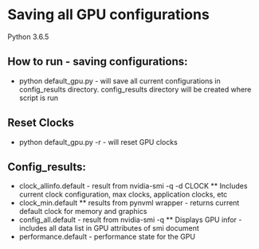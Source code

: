 # Saving all GPU configurations

Python 3.6.5

## How to run - saving configurations:
* python default_gpu.py  - will save all current configurations in config_results directory. config_results directory will be created where script is run

## Reset Clocks
* python default_gpu.py -r  -  will reset GPU clocks

## Config_results:
* clock_allinfo.default - result from nvidia-smi -q -d CLOCK
** Includes current clock configuration, max clocks, application clocks, etc
* clock_min.default 
** results from pynvml wrapper - returns current default clock for memory and graphics
* config_all.default - result from nvidia-smi -q 
** Displays GPU infor - includes all data list in GPU attributes of smi document
* performance.default - performance state for the GPU
